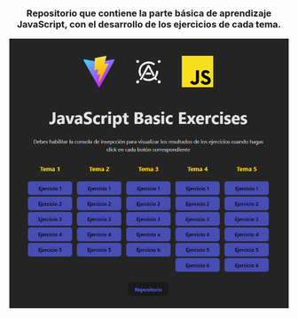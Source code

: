 <h3  align="center">
Repositorio que contiene la parte básica de aprendizaje JavaScript, con el desarrollo de los ejercicios de cada tema.
</h3>
<p align="center">
  <img src="src/portada.PNG" alt="Visualización en navegador del proyecto" width="775">
</p>


